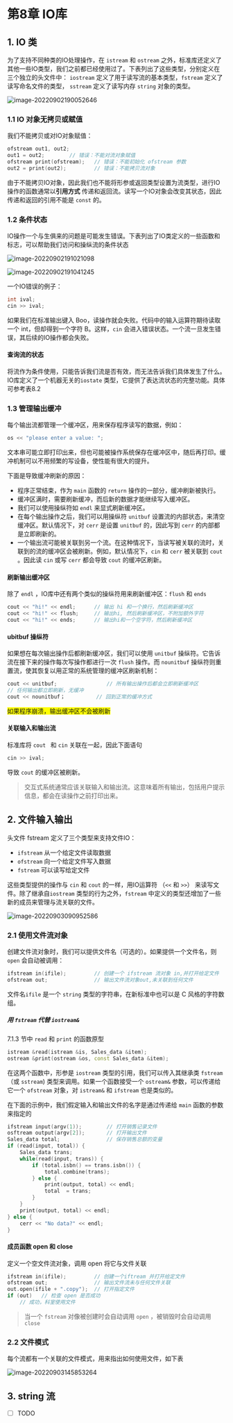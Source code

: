 # 第8章 IO库



## 1. IO 类

为了支持不同种类的IO处理操作，在 `istream` 和 `ostream` 之外，标准库还定义了其他一些IO类型，我们之前都已经使用过了。下表列出了这些类型，分别定义在三个独立的头文件中： `iostream` 定义了用于读写流的基本类型，`fstream` 定义了读写命名文件的类型， `sstream` 定义了读写内存 `string` 对象的类型。

![image-20220902190052646](https://kinvy-images.oss-cn-beijing.aliyuncs.com/Images/image-20220902190052646.png)



### 1.1 IO 对象无拷贝或赋值

我们不能拷贝或对IO对象赋值：

```cpp
ofstream out1, out2;
out1 = out2;		// 错误：不能对流对象赋值
ofstream print(ofstream);	// 错误：不能初始化 ofstream 参数
out2 = print(out2);			// 错误：不能拷贝流对象
```

由于不能拷贝IO对象，因此我们也不能将形参或返回类型设置为流类型，进行IO操作的函数通常以**引用方式** 传递和返回流。读写一个IO对象会改变其状态，因此传递和返回的引用不能是 `const` 的。



### 1.2 条件状态

IO操作一个与生俱来的问题是可能发生错误。下表列出了IO类定义的一些函数和标志，可以帮助我们访问和操纵流的条件状态

![image-20220902191021098](https://kinvy-images.oss-cn-beijing.aliyuncs.com/Images/image-20220902191021098.png)

![image-20220902191041245](https://kinvy-images.oss-cn-beijing.aliyuncs.com/Images/image-20220902191041245.png)

一个IO错误的例子：

```cpp
int ival;
cin >> ival;
```

如果我们在标准输出键入 Boo，读操作就会失败。代码中的输入运算符期待读取一个 int，但却得到一个字符 B。这样，`cin` 会进入错误状态。一个流一旦发生错误，其后续的IO操作都会失败。



#### 查询流的状态

将流作为条件使用，只能告诉我们流是否有效，而无法告诉我们具体发生了什么。IO库定义了一个机器无关的`iostate` 类型，它提供了表达流状态的完整功能。具体可参考表8.2



### 1.3 管理输出缓冲

每个输出流都管理一个缓冲区，用来保存程序读写的数据，例如：

```cpp
os << "please enter a value: ";
```

文本串可能立即打印出来，但也可能被操作系统保存在缓冲区中，随后再打印。缓冲机制可以不用频繁的写设备，使性能有很大的提升。

下面是导致缓冲刷新的原因：

- 程序正常结束，作为 `main` 函数的 `return` 操作的一部分，缓冲刷新被执行。
- 缓冲区满时，需要刷新缓冲，而后新的数据才能继续写入缓冲区。
- 我们可以使用操纵符如 `endl` 来显式刷新缓冲区。
- 在每个输出操作之后，我们可以用操纵符 `unitbuf` 设置流的内部状态，来清空缓冲区。默认情况下，对 `cerr` 是设置 `unitbuf` 的，因此写到 `cerr` 的内部都是立即刷新的。
- 一个输出流可能被关联到另一个流。在这种情况下，当读写被关联的流时，关联到的流的缓冲区会被刷新。例如，默认情况下，`cin` 和 `cerr` 被关联到 `cout` 。因此读 `cin` 或写 `cerr` 都会导致 `cout` 的缓冲区刷新。



#### 刷新输出缓冲区

除了 `endl` ，IO库中还有两个类似的操纵符用来刷新缓冲区：`flush` 和 `ends`

```cpp
cout << "hi!" << endl;		// 输出 hi 和一个换行，然后刷新缓冲区
cout << "hi!" << flush;		// 输出hi, 然后刷新缓冲区，不附加额外字符
cout << "hi!" << ends;		// 输出hi和一个空字符，然后刷新缓冲区
```



#### ubitbuf 操纵符

如果想在每次输出操作后都刷新缓冲区，我们可以使用 `unitbuf` 操纵符。它告诉流在接下来的操作每次写操作都进行一次 `flush` 操作。而 `nounitbuf` 操纵符则重置流，使其恢复以用正常的系统管理的缓冲区刷新机制：

```cpp
cout << unitbuf;				// 所有输出操作后都会立即刷新缓冲区
// 任何输出都立即刷新，无缓冲
cout << nounitbuf；			// 回到正常的缓冲方式
```

 <span style="background: yellow"> 如果程序崩溃，输出缓冲区不会被刷新</span>



#### 关联输入和输出流

标准库将 `cout `  和 `cin` 关联在一起，因此下面语句

```cpp
cin >> ival;
```

导致 `cout` 的缓冲区被刷新。

> 交互式系统通常应该关联输入和输出流。这意味着所有输出，包括用户提示信息，都会在读操作之前打印出来。





## 2. 文件输入输出

头文件 fstream 定义了三个类型来支持文件IO：

- `ifstream` 从一个给定文件读取数据
- `ofstream` 向一个给定文件写入数据
- `fstream` 可以读写给定文件

这些类型提供的操作与 `cin` 和 `cout` 的一样，用IO运算符 （`<<` 和 `>>`） 来读写文件。除了继承自`iostream` 类型的行为之外，`fstream` 中定义的类型还增加了一些新的成员来管理与流关联的文件。

![image-20220903090952586](https://kinvy-images.oss-cn-beijing.aliyuncs.com/Images/image-20220903090952586.png)



### 2.1 使用文件流对象

创建文件流对象时，我们可以提供文件名（可选的）。如果提供一个文件名，则 `open` 会自动被调用：

```cpp
ifstream in(ifile);			// 创建一个 ifstream 流对象 in,并打开给定文件
ofstream out;				// 输出文件流对象out,未关联到任何文件
```

文件名`ifile` 是一个 `string` 类型的字符串，在新标准中也可以是 C 风格的字符数组。



##### 用 `fstream` 代替 `iostream&`

7.1.3 节中 `read` 和 `print` 的函数原型

```cpp
istream &read(istream &is, Sales_data &item);
ostream &print(ostream &os, const Sales_data &item);
```

在这两个函数中，形参是 `iostream` 类型的引用，我们可以传入其继承类 `fstream` （或 `sstream`) 类型来调用。如果一个函数接受一个 `ostream&` 参数，可以传递给它一个 `ofstream` 对象，对 `istream&`  和 `ifstream` 也是类似的。

在下面的示例中，我们假定输入和输出文件的名字是通过传递给 `main` 函数的参数来指定的

```cpp
ifstream input(argv(1));		// 打开销售记录文件
osftream output(argv[2]);		// 打开输出文件
Sales_data total;				// 保存销售总额的变量
if (read(input, total)) {
    Sales_data trans;
    while(read(input, trans)) {
        if (total.isbn() == trans.isbn()) {
            total.combine(trans);
        } else {
            print(output, total) << endl;
            total  = trans;
        }
    }
    print(output, total) << endl;
} else {
    cerr << "No data?" << endl;
}
```





#### 成员函数 open 和 close

定义一个空文件流对象，调用 open 将它与文件关联

```cpp
ifstream in(ifile);			// 创建一个iftream 并打开给定文件
ofstream out;				// 输出文件流未与任何文件关联
out.open(ifile + ".copy");	// 打开指定文件
if (out)   // 检查 open 是否成功
    // 成功，科室使用文件
```



> 当一个 `fstream` 对像被创建时会自动调用 `open` ，被销毁时会自动调用 `close`



### 2.2 文件模式

每个流都有一个关联的文件模式，用来指出如何使用文件，如下表

![image-20220903145853264](https://kinvy-images.oss-cn-beijing.aliyuncs.com/Images/image-20220903145853264.png)

 



## 3. string 流



- [ ] TODO

